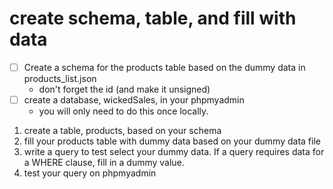 # create schema, table, and fill with data

- [ ] Create a schema for the products table based on the dummy data in products_list.json
    - don't forget the id (and make it unsigned)
- [ ] create a database, wickedSales, in your phpmyadmin
    - you will only need to do this once locally.
1. create a table, products,  based on your schema
1. fill your products table with dummy data based on your dummy data file
1. write a query to test select your dummy data.  If a query requires data for a WHERE clause, fill in a dummy value.
1. test your query on phpmyadmin
